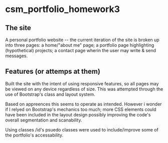 # csm_portfolio_homework3

## The site 
A personal portfolio website -- the current iteration of the site is broken up into three pages: a home/"about me" page; a portfolio page highlighting (hypothetical) projects; a contact page wherin the user may write & send messages.

## Features (or attemps at them)
Built the site with the intent of using responsive features, so all pages may be viewed on any device regardless of size. This was attempted through the use of Bootstrap's class and layout system. 
    
Based on appreences this seems to operate as intended. However 
i wonder if I relyed on Bootstrap's mechanics too much; more CSS elements could have been included in the layout design possibly improving the code's overall segmentation and scanability.

Using classes /id's psuedo classes were used to include/improve some of the portfolio's accessability.
